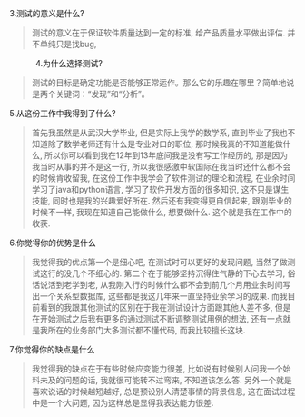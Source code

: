 3.测试的意义是什么?
  > 测试的意义在于保证软件质量达到一定的标准, 给产品质量水平做出评估. 并不单纯只是找bug, 
   
   
4.为什么选择测试?
  > 测试的目标是确定功能是否能够正常运作。那么它的乐趣在哪里？简单地说是两个关键词：“发现”和“分析”。


5.从这份工作中我得到了什么?
  > 首先我虽然是从武汉大学毕业, 但是实际上我学的数学系, 直到毕业了我也不知道除了数学老师还有什么是专业对口的职位, 那时候我真的不知道能做什么, 所以你可以看到我在12年到13年底间我是没有写工作经历的, 那是因为我当时从事的并不是这一行, 所以我很感激中软国际在我当时还什么都不会的时候肯收留我, 在这份工作中我学会了软件测试的理论和流程, 在业余时间学习了java和python语言, 学习了软件开发方面的很多知识, 这不只是谋生技能, 同时也是我的兴趣爱好所在. 然后还有我变得更自信起来, 跟刚毕业的时候不一样, 我现在知道自己能做什么, 想要做什么. 这个就是我在工作中的收获.

6.你觉得你的优势是什么
  > 我觉得我的优点第一个是细心吧, 在测试时可以更好的发现问题, 当然了做测试这行的没几个不细心的. 第二个在于能够坚持沉得住气静的下心去学习, 俗话说活到老学到老, 从我刚入行的时候什么都不会到前几个月用业余时间写出一个关系型数据库, 这些都是我这几年来一直坚持业余学习的成果. 而我目前看到的我跟其他测试的区别在于我在测试设计方面跟其他人差不多, 但是在开始测试之后我有更多的通过测试不断调整测试用例的想法, 还有一点就是我所在的业务部门大多测试都不懂代码, 而我比较擅长这块. 

7.你觉得你的缺点是什么
  > 我觉得我的缺点在于有些时候应变能力很差, 比如说有时候别人问我一个始料未及的问题的话, 我就很可能转不过弯来, 不知道该怎么答. 另外一个就是喜欢说话的时候越短越好, 总是预设别人清楚事情的背景信息, 这在面试过程中是一个大问题, 因为这样总是显得我表达能力很差.
